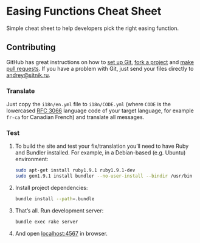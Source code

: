 # Easing Functions Cheat Sheet

Simple cheat sheet to help developers pick the right easing function.

## Contributing

GitHub has great instructions on how to [set up Git], [fork a project] and
[make pull requests]. If you have a problem with Git, just send your files
directly to <andrey@sitnik.ru>.

[set up Git]:         http://help.github.com/set-up-git-redirect
[fork a project]:     http://help.github.com/fork-a-repo/
[make pull requests]: http://help.github.com/send-pull-requests/

### Translate

Just copy the `i18n/en.yml` file to `i18n/CODE.yml` (where `CODE` is
the lowercased [RFC 3066] language code of your target language,
for example `fr-ca` for Canadian French) and translate all messages.

[RFC 3066]: http://www.i18nguy.com/unicode/language-identifiers.html

### Test

1. To build the site and test your fix/translation you’ll need to have Ruby and
   Bundler installed. For example, in a Debian-based (e.g. Ubuntu) environment:

     ```sh
    sudo apt-get install ruby1.9.1 ruby1.9.1-dev
    sudo gem1.9.1 install bundler --no-user-install --bindir /usr/bin
     ```

2. Install project dependencies:

     ```sh
    bundle install --path=.bundle
     ```

3. That’s all. Run development server:

     ```sh
    bundle exec rake server
     ```

4. And open [localhost:4567] in browser.

[localhost:4567]: http://localhost:4567/

